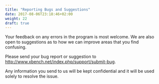 ```yaml
---
title: "Reporting Bugs and Suggestions"
date: 2017-08-06T23:18:46+02:00
weight: 22
draft: true
---
```


Your feedback on any errors in the program is most welcome. We are also open to suggestions as to how we can improve areas that you find confusing.

Please send your bug report or suggestion to http://www.xbench.net/index.php/support/submit-bug.

Any information you send to us will be kept confidential and it will be used solely to resolve the issue.